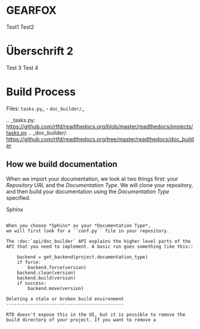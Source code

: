 # GEARFOX

Test1
Test2

# Überschrift 2

Test 3
Test 4


Build Process
=============

Files: `tasks.py`_ - `doc_builder/`_

.. _tasks.py: https://github.com/rtfd/readthedocs.org/blob/master/readthedocs/projects/tasks.py
.. _doc_builder/: https://github.com/rtfd/readthedocs.org/tree/master/readthedocs/doc_builder

How we build documentation
--------------------------

When we import your documentation, we look at two things first: your *Repository URL* and the *Documentation Type*.
We will clone your repository,
and then build your documentation using the *Documentation Type* specified.

Sphinx
~~~~~~

When you choose *Sphinx* as your *Documentation Type*,
we will first look for a ``conf.py`` file in your repository.

The :doc:`api/doc_builder` API explains the higher level parts of the API that you need to implement. A basic run goes something like this::

    backend = get_backend(project.documentation_type)
    if force:
        backend.force(version)
    backend.clean(version)
    backend.build(version)
    if success:
        backend.move(version)

Deleting a stale or broken build environment
--------------------------------------------

RTD doesn't expose this in the UI, but it is possible to remove the build directory of your project. If you want to remove a 

